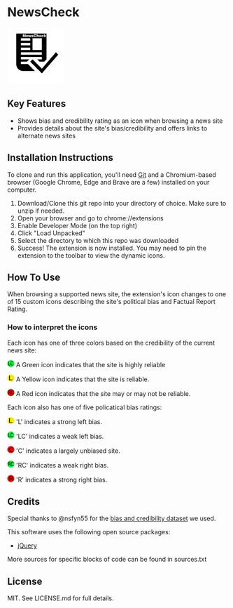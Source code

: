 # NewsCheck

![](images/logo.png)

## Key Features

* Shows bias and credibility rating as an icon when browsing a news site
* Provides details about the site's bias/credibility and offers links to alternate news sites 

## Installation Instructions

To clone and run this application, you'll need [Git](https://git-scm.com) and a Chromium-based browser (Google Chrome, Edge and Brave are a few) installed on your computer. 

1. Download/Clone this git repo into your directory of choice. Make sure to unzip if needed.
2. Open your browser and go to chrome://extensions
3. Enable Developer Mode (on the top right)
4. Click "Load Unpacked"
5. Select the directory to which this repo was downloaded
6. Success! The extension is now installed. You may need to pin the extension to the toolbar to view the dynamic icons.

## How To Use

When browsing a supported news site, the extension's icon changes to one of 15 custom icons describing the site's political bias and Factual Report Rating.

### How to interpret the icons

Each icon has one of three colors based on the credibility of the current news site:

![](images/LCGreen.png) A Green icon indicates that the site is highly reliable

![](images/LYellow.png) A Yellow icon indicates that the site is reliable.

![](images/RCRed.png) A Red icon indicates that the site may or may not be reliable.

Each icon also has one of five policatical bias ratings:

![](images/LYellow.png) 'L' indicates a strong left bias.

![](images/LCGreen.png) 'LC' indicates a weak left bias.

![](images/CRed.png) 'C' indicates a largely unbiased site.

![](images/RCGreen.png) 'RC' indicates a weak right bias.

![](images/RRed.png) 'R' indicates a strong right bias.

## Credits

Special thanks to @nsfyn55 for the [bias and credibility dataset](https://gist.github.com/nsfyn55/605783ac8de36f361fb10ef187272113) we used.

This software uses the following open source packages:

- [jQuery](https://jquery.com/)

More sources for specific blocks of code can be found in sources.txt

## License

MIT. See LICENSE.md for full details.



